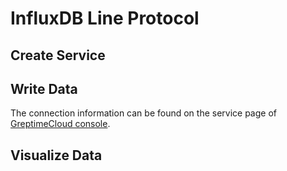 # InfluxDB Line Protocol

<!--@include: ../../../db-cloud-shared/tutorials/monitor-host-metrics/overview.md-->

## Create Service

<!--@include: ../../getting-started/create-service.md-->

## Write Data

<!--@include: ../../../db-cloud-shared/tutorials/monitor-host-metrics/influxdb-demo.md-->

The connection information can be found on the service page of [GreptimeCloud console](https://console.greptime.cloud/service).

## Visualize Data

<!--@include: ./visualize-data.md-->
